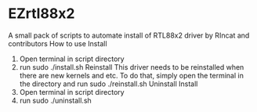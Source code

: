 # EZrtl88x2
A small pack of scripts to automate install of RTL88x2 driver by RIncat and contributors
How to use
Install
1. Open terminal in script directory
2. run sudo ./install.sh
Reinstall
This driver needs to be reinstalled when there are new kernels and etc.
To do that, simply open the terminal in the directory and run sudo ./reinstall.sh
Uninstall
Install
1. Open terminal in script directory
2. run sudo ./uninstall.sh
